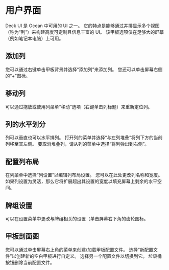 # 用户界面

Deck UI 是 Ocean 中可用的 UI 之一。 它的特点是能够通过并排显示多个视图（称为“列”）来构建高度可定制且信息丰富的 UI。
该甲板选项仅在足够大的屏幕（例如笔记本电脑）上可用。

## 添加列

您可以通过右键单击甲板背景并选择“添加列”来添加列。 您还可以单击屏幕右侧的“+”图标。

## 移动列

可以通过拖放或使用列菜单“移动”选项（右键单击列标题）来重新定位列。

## 列的水平划分

列可以垂直也可以水平排列。 打开列的菜单并选择“与左列堆叠”将列下方的当前列移至其左侧。
要取消堆叠列，请从列的菜单中选择“将列弹出到右侧”。

## 配置列布局

在列菜单中选择“列设置”以编辑列布局设置。 您可以在此处更改列名称和宽度。
如果列设置为灵活，那么它将扩展超出其设置的宽度以填充屏幕上剩余的水平空间。

## 牌组设置

可以在设置菜单中更改与牌组相关的设置（单击屏幕右下角的齿轮图标。

## 甲板剖面图

您可以通过单击屏幕右上角的菜单来创建/加载甲板配置文件。 选择“新配置文件”以创建新的空白甲板进行自定义。 选择另一个配置文件以切换到它。 垃圾桶按钮删除当前配置文件。
